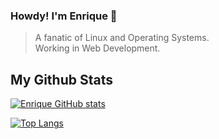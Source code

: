 ### Howdy! I'm Enrique 🐧

> <p > A fanatic of  Linux and Operating Systems. <br />
> Working in Web Development. </p>

 ## My Github Stats

[![Enrique GitHub stats](https://github-readme-stats.vercel.app/api?username=EnriLion&count_private=true&show_icons=true&theme=vue-dark)](https://github.com/EnriqueLion)

[![Top Langs](https://github-readme-stats.vercel.app/api/top-langs/?username=EnriLion&langs_count=8&layout=compact&theme=vue-dark)](https://github.com/EnriqueLion)

<!--
**EnriqueLion/EnriqueLion** is a ✨ _special_ ✨ repository because its `README.md` (this file) appears on your GitHub profile.

Here are some ideas to get you started:

- 🔭 I’m currently working on ...
- 🌱 I’m currently learning ...
- 👯 I’m looking to collaborate on ...
- 🤔 I’m looking for help with ...
- 💬 Ask me about ...
- 📫 How to reach me: ...
- 😄 Pronouns: ...
- ⚡ Fun fact: ...
-->
